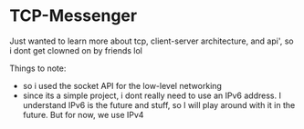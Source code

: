 # TCP-Messenger
Just wanted to learn more about tcp, client-server architecture, and api', so i dont get clowned on by friends lol

Things to note:
- so i used the socket API for the low-level networking
- since its a simple project, i dont really need to use an IPv6 address. I understand IPv6 is the future and stuff, so I will play around with it in the future. But for now, we use IPv4